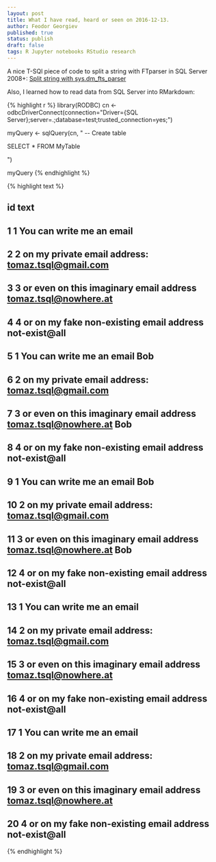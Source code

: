 ```yaml
---
layout: post
title: What I have read, heard or seen on 2016-12-13.
author: Feodor Georgiev
published: true
status: publish
draft: false
tags: R Jupyter notebooks RStudio research
---
```

 
A nice T-SQl piece of code to split a string with FTparser in SQL Server 2008+: [Split string with sys.dm_fts_parser](http://sqlblogcasts.com/blogs/tomaztsql/archive/2010/10/20/split-string-with-sys-dm-fts-parser.aspx)
 
 
Also, I learned how to read data from SQL Server into RMarkdown:
 

{% highlight r %}
library(RODBC)
cn <- odbcDriverConnect(connection="Driver={SQL Server};server=.;database=test;trusted_connection=yes;")
 
myQuery <- sqlQuery(cn, "
-- Create table
 
 
 
SELECT *
FROM    MyTable        
 
 
")
 
 
myQuery
{% endhighlight %}



{% highlight text %}
##    id                                                              text
## 1   1                                         You can write me an email
## 2   2                 on my private email address: tomaz.tsql@gmail.com
## 3   3     or even on this imaginary email address tomaz.tsql@nowhere.at
## 4   4            or on my fake non-existing email address not-exist@all
## 5   1                                     You can write me an email Bob
## 6   2                 on my private email address: tomaz.tsql@gmail.com
## 7   3 or even on this imaginary email address tomaz.tsql@nowhere.at Bob
## 8   4            or on my fake non-existing email address not-exist@all
## 9   1                                     You can write me an email Bob
## 10  2                 on my private email address: tomaz.tsql@gmail.com
## 11  3 or even on this imaginary email address tomaz.tsql@nowhere.at Bob
## 12  4            or on my fake non-existing email address not-exist@all
## 13  1                                         You can write me an email
## 14  2                 on my private email address: tomaz.tsql@gmail.com
## 15  3     or even on this imaginary email address tomaz.tsql@nowhere.at
## 16  4            or on my fake non-existing email address not-exist@all
## 17  1                                         You can write me an email
## 18  2                 on my private email address: tomaz.tsql@gmail.com
## 19  3     or even on this imaginary email address tomaz.tsql@nowhere.at
## 20  4            or on my fake non-existing email address not-exist@all
{% endhighlight %}
 
